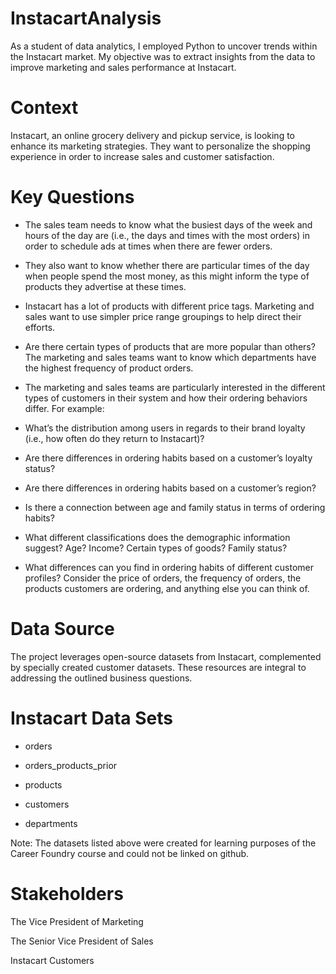 # InstacartAnalysis
As a student of data analytics, I employed Python to uncover trends within the Instacart market. My objective was to extract insights from the data to improve marketing and sales performance at Instacart.  

# Context
Instacart, an online grocery delivery and pickup service, is looking to enhance its marketing strategies. They want to personalize the shopping experience in order to increase sales and customer satisfaction. 

# Key Questions

- The sales team needs to know what the busiest days of the week and hours of the day are (i.e., the days and times with the most orders) in order to schedule ads at times when there are fewer orders.

- They also want to know whether there are particular times of the day when people spend the most money, as this might inform the type of products they advertise at these times.

- Instacart has a lot of products with different price tags. Marketing and sales want to use simpler price range groupings to help direct their efforts.

- Are there certain types of products that are more popular than others? The marketing and sales teams want to know which departments have the highest frequency of product orders.

- The marketing and sales teams are particularly interested in the different types of customers in their system and how their ordering behaviors differ. For example:

- What’s the distribution among users in regards to their brand loyalty (i.e., how often do they return to Instacart)?

- Are there differences in ordering habits based on a customer’s loyalty status?

- Are there differences in ordering habits based on a customer’s region?

- Is there a connection between age and family status in terms of ordering habits?

- What different classifications does the demographic information suggest? Age? Income? Certain types of goods? Family status?

- What differences can you find in ordering habits of different customer profiles? Consider the price of orders, the frequency of orders, the products customers are ordering, and anything else you can think of.


# Data Source
The project leverages open-source datasets from Instacart, complemented by specially created customer datasets. These resources are integral to addressing the outlined business questions.

# Instacart Data Sets

- orders

- orders_products_prior

- products

- customers

- departments

Note: The datasets listed above were created for learning purposes of the Career Foundry course and could not be linked on github.

# Stakeholders

The Vice President of Marketing

The Senior Vice President of Sales

Instacart Customers

